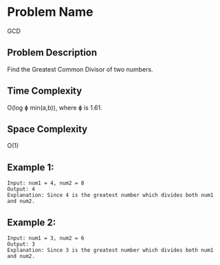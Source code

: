 # Problem Name 
GCD

## Problem Description

Find the Greatest Common Divisor of two numbers.

## Time Complexity
O(log ɸ min(a,b)), where ɸ is 1.61.

## Space Complexity
O(1)

## Example 1:
```
Input: num1 = 4, num2 = 8
Output: 4
Explanation: Since 4 is the greatest number which divides both num1 and num2.
```

## Example 2:
```
Input: num1 = 3, num2 = 6
Output: 3
Explanation: Since 3 is the greatest number which divides both num1 and num2.
```